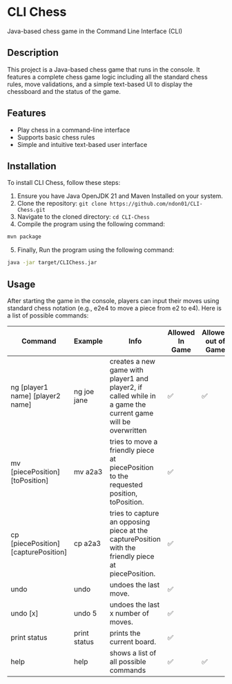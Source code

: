 # CLI Chess
Java-based chess game in the Command Line Interface (CLI)

## Description
This project is a Java-based chess game that runs in the console. It features a complete chess game logic including all the standard chess rules, move validations, and a simple text-based UI to display the chessboard and the status of the game.

## Features
- Play chess in a command-line interface
- Supports basic chess rules
- Simple and intuitive text-based user interface


## Installation
To install CLI Chess, follow these steps:
1. Ensure you have Java OpenJDK 21 and Maven Installed on your system.
2. Clone the repository: `git clone https://github.com/ndon01/CLI-Chess.git`
3. Navigate to the cloned directory: `cd CLI-Chess`
4. Compile the program using the following command:
```bash
mvn package
   ```
5. Finally, Run the program using the following command:
```bash
java -jar target/CLIChess.jar
```
## Usage
After starting the game in the console, players can input their moves using standard chess notation (e.g., e2e4 to move a piece from e2 to e4).
Here is a list of possible commands:

| Command | Example | Info | Allowed In Game | Allowed out of Game |
|---------|---------|------|---------------|--------------------|
| ng [player1 name] [player2 name] | ng joe jane | creates a new game with player1 and player2, if called while in a game the current game will be overwritten | ✅              | ✅                   |
| mv [piecePosition][toPosition] | mv a2a3 | tries to move a friendly piece at piecePosition to the requested position, toPosition. | ✅              |                    |
| cp [piecePosition][capturePosition] | cp a2a3 | tries to capture an opposing piece at the capturePosition with the friendly piece at piecePosition. | ✅             |                    |
| undo | undo | undoes the last move. | ✅             |                    |
| undo [x] | undo 5 | undoes the last x number of moves. | ✅             |                    |
| print status | print status | prints the current board. | ✅             |                    |
| help | help | shows a list of all possible commands | ✅             | ✅                  |
